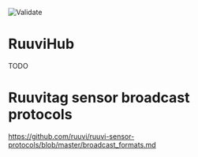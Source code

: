 ![Validate](https://github.com/seanblumenfeld/ruuvihub/workflows/Validate/badge.svg)

# RuuviHub
TODO

# Ruuvitag sensor broadcast protocols
https://github.com/ruuvi/ruuvi-sensor-protocols/blob/master/broadcast_formats.md